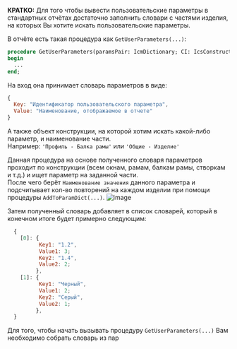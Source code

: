 **КРАТКО:**
Для того чтобы вывести пользовательские параметры в стандартных отчётах достаточно заполнить словари с частями изделия, на которых Вы хотите искать пользовательские параметры.

В отчёте есть такая процедура как `GetUserParameters(...)`:

```pascal
procedure GetUserParameters(paramsPair: IcmDictionary; CI: IcsConstruction; whoParam: String);
begin
  ...
end;
```
На вход она принимает словарь параметров в виде:
```javascript
{
  Key: "Идентификатор пользовательского параметра",
  Value: "Наименование, отображаемое в отчете"
}
```
А также объект конструкции, на которой хотим искать какой-либо параметр, и наименование части.  
Например: `'Профиль - Балка рамы'` или `'Общие - Изделие'`

Данная процедура на основе полученного словаря параметров проходит по конструкции (всем окнам, рамам, балкам рамы, створкам и т.д.) и ищет параметр на заданной части.  
После чего берёт `Наименование значения` данного параметра и подсчитывает кол-во повторений на каждом изделии при помощи процедуры `AddToParamDict(...)`.
![image](https://github.com/user-attachments/assets/6bda01f8-7bbc-41af-87e4-a9f77a0b65eb)

Затем полученный словарь добавляет в список словарей, который в конечном итоге будет примерно следующим:
```javascript
  {
    [0]: {
          Key1: "1.2",
          Value1: 3;
          Key2: "1.4",
          Value2: 2;
         },
    [1]: {
          Key1: "Черный",
          Value1: 2;
          Key2: "Серый",
          Value2: 1;
         },
  }
```

Для того, чтобы начать вызывать процедуру `GetUserParameters(...)` Вам необходимо собрать словарь из пар 
